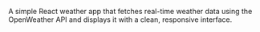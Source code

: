 
A simple React weather app that fetches real-time weather data using the OpenWeather API and displays it with a clean, responsive interface.
